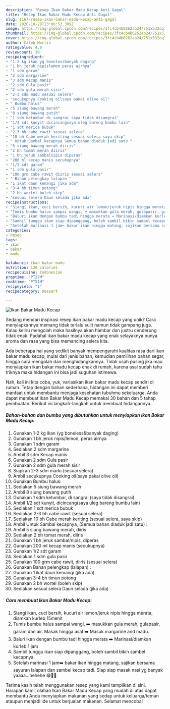 ```yaml
---
description: "Resep Ikan Bakar Madu Kecap Anti Gagal"
title: "Resep Ikan Bakar Madu Kecap Anti Gagal"
slug: 1167-resep-ikan-bakar-madu-kecap-anti-gagal
date: 2020-10-28T23:08:53.309Z
image: https://img-global.cpcdn.com/recipes/3fc4cb4b0262ab24/751x532cq70/ikan-bakar-madu-kecap-foto-resep-utama.jpg
thumbnail: https://img-global.cpcdn.com/recipes/3fc4cb4b0262ab24/751x532cq70/ikan-bakar-madu-kecap-foto-resep-utama.jpg
cover: https://img-global.cpcdn.com/recipes/3fc4cb4b0262ab24/751x532cq70/ikan-bakar-madu-kecap-foto-resep-utama.jpg
author: Caleb Morris
ratingvalue: 4.8
reviewcount: 10
recipeingredient:
- "1-2 kg ikan yg bonelessbanyak daging"
- "1 bh jeruk nipislemon peras airnya"
- "1 sdm garam"
- "2 sdm margarine"
- "3 sdm Kecap manis"
- "2 sdm Gula pasir"
- "2 sdm gula merah sisir"
- "2-3 sdm madu sesuai selera"
- "secukupnya Cooking oilsaya pakai olive oil"
- " Bumbu halus"
- "5 siung bawang merah"
- "8 siung bawang putih"
- "1 sdm ketumbar di sangrai saya tidak disangrai"
- "1/2 sdt kunyit dicincangsaya uleg bareng bumbu lain"
- "1 sdt merica bubuk"
- "2-3 bh cabe rawit sesuai selera"
- "10 bh Cabe merah keriting sesuai selera saya skip"
- " Untuk Sambal kecapnya Semua bahan diaduk jadi satu "
- "5 siung bawang merah diiris"
- "2 bh tomat merah diiris"
- "1 bh jeruk sambalnipis diperas"
- "200 ml kecap manis secukupnya"
- "1/2 sdt garam"
- "1 sdm gula pasir"
- "100 grm cabe rawit diiris sesuai selera"
- " Bahan pelengkap lalapan "
- "1 ikat daun kemangi jika ada"
- "3-4 bh timun potong"
- "2 bh wortel boleh skip"
- "sesuai selera Daun selada jika ada"
recipeinstructions:
- "Siangi ikan, cuci bersih, kucuri air lemon/jeruk nipis hingga merata, diamkan kurleb 15menit"
- "Tumis bumbu halus sampai wangi, ➡️ masukkan gula merah, gulapasir, garam dan air. Masak hingga asat ➡️ Masuk margarine and madu."
- "Baluri ikan dengan bumbu tadi hingga merata ➡️ Marinasi/diamkan kurleb 1 jam"
- "Sambil tunggu ikan siap dipanggang, boleh sambil bikin sambel kecapnya."
- "Setelah marinasi 1 jam➡️ bakar ikan hingga matang, sajikan bersama sayuran lalapan dan sambel kecap tadi. Siap siap masak nasi yg banyak yaaaa...hehehe 😁👍🏻"
categories:
- Resep
tags:
- ikan
- bakar
- madu

katakunci: ikan bakar madu 
nutrition: 120 calories
recipecuisine: Indonesian
preptime: "PT27M"
cooktime: "PT51M"
recipeyield: "1"
recipecategory: Dessert

---
```



![Ikan Bakar Madu Kecap](https://img-global.cpcdn.com/recipes/3fc4cb4b0262ab24/751x532cq70/ikan-bakar-madu-kecap-foto-resep-utama.jpg)

Sedang mencari inspirasi resep ikan bakar madu kecap yang unik? Cara menyiapkannya memang tidak terlalu sulit namun tidak gampang juga. Kalau keliru mengolah maka hasilnya akan hambar dan justru cenderung tidak enak. Padahal ikan bakar madu kecap yang enak selayaknya punya aroma dan rasa yang bisa memancing selera kita.

Ada beberapa hal yang sedikit banyak mempengaruhi kualitas rasa dari ikan bakar madu kecap, mulai dari jenis bahan, kemudian pemilihan bahan segar, hingga cara mengolah dan menghidangkannya. Tidak usah pusing jika mau menyiapkan ikan bakar madu kecap enak di rumah, karena asal sudah tahu triknya maka hidangan ini bisa jadi suguhan istimewa.




Nah, kali ini kita coba, yuk, variasikan ikan bakar madu kecap sendiri di rumah. Tetap dengan bahan sederhana, hidangan ini dapat memberi manfaat untuk membantu menjaga kesehatan tubuhmu sekeluarga. Anda dapat membuat Ikan Bakar Madu Kecap memakai 30 bahan dan 5 tahap pembuatan. Berikut ini langkah-langkah untuk membuat hidangannya.

<!--inarticleads1-->

##### Bahan-bahan dan bumbu yang dibutuhkan untuk menyiapkan Ikan Bakar Madu Kecap:

1. Gunakan 1-2 kg ikan (yg boneless&amp;banyak daging)
1. Gunakan 1 bh jeruk nipis/lemon, peras airnya
1. Gunakan 1 sdm garam
1. Sediakan 2 sdm margarine
1. Ambil 3 sdm Kecap manis
1. Gunakan 2 sdm Gula pasir
1. Gunakan 2 sdm gula merah sisir
1. Siapkan 2-3 sdm madu (sesuai selera)
1. Ambil secukupnya Cooking oil(saya pakai olive oil)
1. Gunakan  Bumbu halus:
1. Sediakan 5 siung bawang merah
1. Ambil 8 siung bawang putih
1. Gunakan 1 sdm ketumbar, di sangrai (saya tidak disangrai)
1. Ambil 1/2 sdt kunyit, dicincang(saya uleg bareng bumbu lain)
1. Sediakan 1 sdt merica bubuk
1. Sediakan 2-3 bh cabe rawit (sesuai selera)
1. Sediakan 10 bh Cabe merah keriting (sesuai selera, saya skip)
1. Ambil  Untuk Sambal kecapnya, (Semua bahan diaduk jadi satu) :
1. Ambil 5 siung bawang merah, diiris
1. Sediakan 2 bh tomat merah, diiris
1. Gunakan 1 bh jeruk sambal/nipis, diperas
1. Gunakan 200 ml kecap manis (secukupnya)
1. Gunakan 1/2 sdt garam
1. Sediakan 1 sdm gula pasir
1. Gunakan 100 grm cabe rawit, diiris (sesuai selera)
1. Gunakan  Bahan pelengkap (lalapan) :
1. Gunakan 1 ikat daun kemangi (jika ada)
1. Gunakan 3-4 bh timun potong
1. Gunakan 2 bh wortel (boleh skip)
1. Sediakan sesuai selera Daun selada (jika ada)




<!--inarticleads2-->

##### Cara membuat Ikan Bakar Madu Kecap:

1. Siangi ikan, cuci bersih, kucuri air lemon/jeruk nipis hingga merata, diamkan kurleb 15menit
1. Tumis bumbu halus sampai wangi, ➡️ masukkan gula merah, gulapasir, garam dan air. Masak hingga asat ➡️ Masuk margarine and madu.
1. Baluri ikan dengan bumbu tadi hingga merata ➡️ Marinasi/diamkan kurleb 1 jam
1. Sambil tunggu ikan siap dipanggang, boleh sambil bikin sambel kecapnya.
1. Setelah marinasi 1 jam➡️ bakar ikan hingga matang, sajikan bersama sayuran lalapan dan sambel kecap tadi. Siap siap masak nasi yg banyak yaaaa...hehehe 😁👍🏻




Terima kasih telah menggunakan resep yang kami tampilkan di sini. Harapan kami, olahan Ikan Bakar Madu Kecap yang mudah di atas dapat membantu Anda menyiapkan makanan yang sedap untuk keluarga/teman ataupun menjadi ide untuk berjualan makanan. Selamat mencoba!

